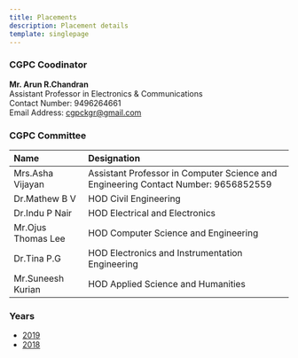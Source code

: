 ```yaml
---
title: Placements
description: Placement details
template: singlepage
---
```

### CGPC Coodinator
**Mr. Arun R.Chandran**
<br>
Assistant Professor in Electronics & Communications
<br>
Contact Number: 9496264661
<br>
Email Address: cgpckgr@gmail.com

### CGPC Committee
| Name 	| Designation 	|
|:--------------------	|:------------------------------------------------------------------------------------	|
| Mrs.Asha Vijayan 	| Assistant Professor in Computer Science and Engineering Contact Number: 9656852559 	|
| Dr.Mathew B V 	| HOD Civil Engineering 	|
| Dr.Indu P Nair 	| HOD Electrical and Electronics 	|
| Mr.Ojus Thomas Lee 	| HOD Computer Science and Engineering 	|
| Dr.Tina P.G 	| HOD Electronics and Instrumentation Engineering 	|
| Mr.Suneesh Kurian 	| HOD Applied Science and Humanities 	|

### Years

- [2019](./2019)
- [2018](./2018)